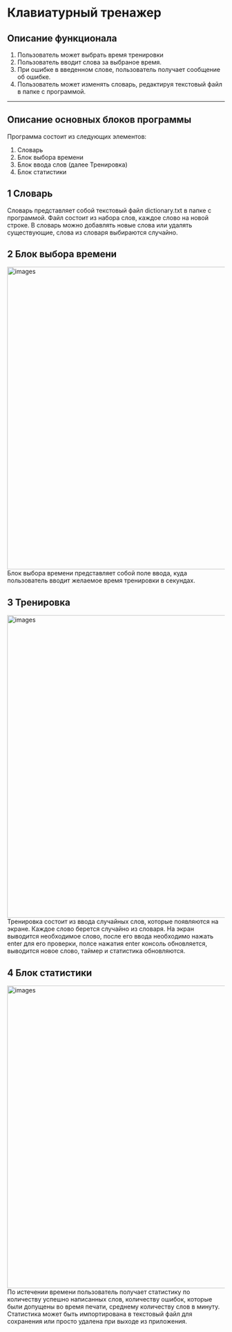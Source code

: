 # Клавиатурный тренажер
## Описание функционала
1) Пользователь может выбрать время тренировки
2) Пользователь вводит слова за выбраное время.
3) При ошибке в введенном слове, пользователь получает сообщение об ошибке.
4) Пользователь может изменять словарь, редактируя текстовый файл в папке с программой.

<hr>

## Описание основных блоков программы
Программа состоит из следующих элементов:
1) Словарь
2) Блок выбора времени 
3) Блок ввода слов (далее Тренировка)
4) Блок статистики

## 1 Словарь
Словарь представляет собой текстовый файл dictionary.txt в папке с программой. Файл состоит из набора слов, каждое слово на новой строке. В словарь можно добавлять новые слова или удалять существующие, слова из словаря выбираются случайно.

## 2 Блок выбора времени
<img src="https://i.imgur.com/aNvs65D.png" alt="images" width="700"/>
Блок выбора времени представляет собой поле ввода, куда пользователь вводит желаемое время тренировки в секундах.

## 3 Тренировка
<img src="https://i.imgur.com/qDgPLvS.png" alt="images" width="700"/>
Тренировка состоит из ввода случайных слов, которые появляются на экране. Каждое слово берется случайно из словаря. На экран выводится необходимое слово, после его ввода необходимо нажать enter для его проверки, полсе нажатия enter консоль обновляется, выводится новое слово, таймер и статистика обновляются.

## 4 Блок статистики
<img src="https://i.imgur.com/I5lcFoC.png" alt="images" width="700"/>
По истечении времени пользователь получает статистику по количеству успешно написанных слов, количеству ошибок, которые были допущены во время печати, среднему количеству слов в минуту. Статистика может быть импортирована в текстовый файл для сохранения или просто удалена при выходе из приложения.
